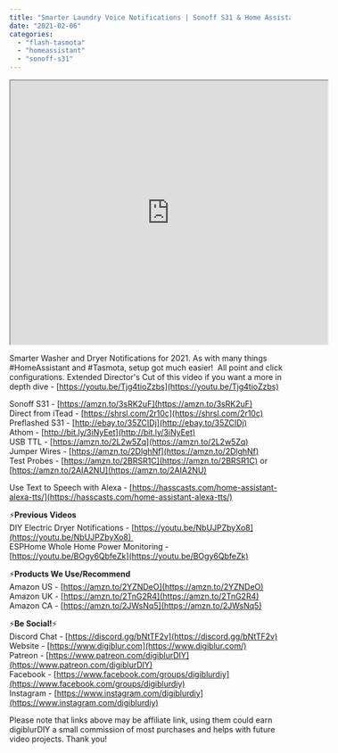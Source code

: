 ```yaml
---
title: "Smarter Laundry Voice Notifications | Sonoff S31 & Home Assistant"
date: "2021-02-06"
categories: 
  - "flash-tasmota"
  - "homeassistant"
  - "sonoff-s31"
---
```


<iframe allowfullscreen height="473" src="https://www.youtube.com/embed/q6aCfDDEkwE" width="569" youtube-src-=""></iframe>

  

Smarter Washer and Dryer Notifications for 2021. As with many things #HomeAssistant and #Tasmota, setup got much easier!  All point and click configurations. Extended Director's Cut of this video if you want a more in depth dive - [https://youtu.be/Tjg4tioZzbs](https://youtu.be/Tjg4tioZzbs)

  
Sonoff S31 - [https://amzn.to/3sRK2uF](https://amzn.to/3sRK2uF)  
Direct from iTead - [https://shrsl.com/2r10c](https://shrsl.com/2r10c)  
Preflashed S31 - [http://ebay.to/35ZCIDj](http://ebay.to/35ZCIDj)  
Athom - [http://bit.ly/3iNyEet](http://bit.ly/3iNyEet)  
USB TTL - [https://amzn.to/2L2w5Zq](https://amzn.to/2L2w5Zq)  
Jumper Wires - [https://amzn.to/2DlghNf](https://amzn.to/2DlghNf)  
Test Probes - [https://amzn.to/2BRSR1C](https://amzn.to/2BRSR1C) or [https://amzn.to/2AIA2NU](https://amzn.to/2AIA2NU)  
  

Use Text to Speech with Alexa - [https://hasscasts.com/home-assistant-alexa-tts/](https://hasscasts.com/home-assistant-alexa-tts/)

  
⚡**Previous Videos**  
DIY Electric Dryer Notifications - [https://youtu.be/NbUJPZbyXo8](https://youtu.be/NbUJPZbyXo8)   
ESPHome Whole Home Power Monitoring - [https://youtu.be/BOgy6QbfeZk](https://youtu.be/BOgy6QbfeZk)  
  

⚡**Products We Use/Recommend**  
Amazon US - [https://amzn.to/2YZNDeO](https://amzn.to/2YZNDeO)  
Amazon UK - [https://amzn.to/2TnG2R4](https://amzn.to/2TnG2R4)  
Amazon CA - [https://amzn.to/2JWsNq5](https://amzn.to/2JWsNq5)  
  

⚡**Be Social!**⚡  
Discord Chat - [https://discord.gg/bNtTF2v](https://discord.gg/bNtTF2v)  
Website - [https://www.digiblur.com](https://www.digiblur.com/)  
Patreon - [https://www.patreon.com/digiblurDIY](https://www.patreon.com/digiblurDIY)  
Facebook - [https://www.facebook.com/groups/digiblurdiy](https://www.facebook.com/groups/digiblurdiy)  
Instagram - [https://www.instagram.com/digiblurdiy](https://www.instagram.com/digiblurdiy)  
  

Please note that links above may be affiliate link, using them could earn digiblurDIY a small commission of most purchases and helps with future video projects. Thank you!
